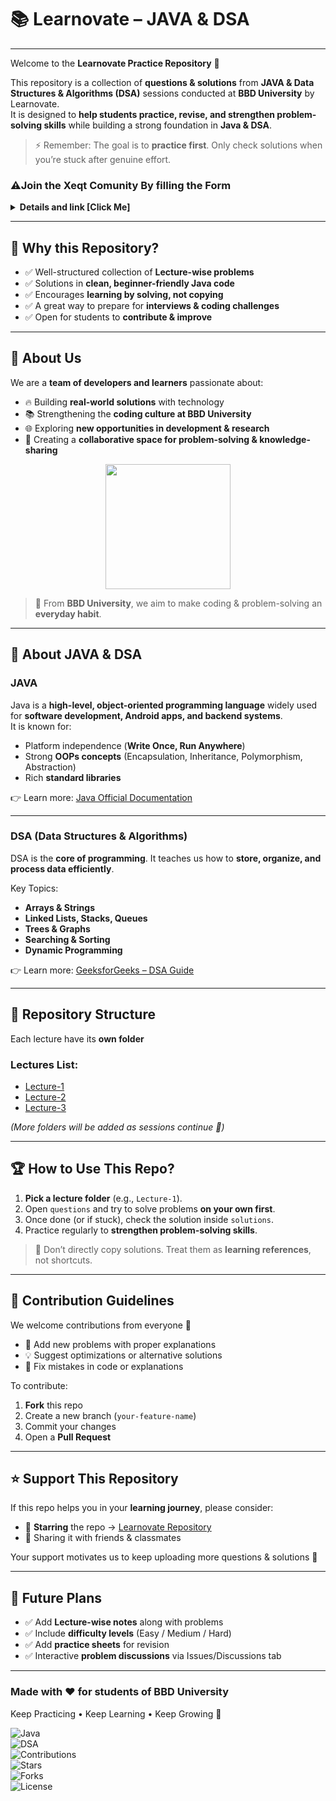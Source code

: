 # 📚 Learnovate – JAVA & DSA  

---

Welcome to the **Learnovate Practice Repository** 🎉  

This repository is a collection of **questions & solutions** from **JAVA & Data Structures & Algorithms (DSA)** sessions conducted at **BBD University** by Learnovate.  
It is designed to **help students practice, revise, and strengthen problem-solving skills** while building a strong foundation in **Java & DSA**.  

> ⚡ Remember: The goal is to **practice first**. Only check solutions when you’re stuck after genuine effort.  



### ⚠️Join the Xeqt Comunity By filling the Form
<details>
  <summary><b> Details and link [Click Me]</b></summary>
👋 Hey everyone!

I’m excited to share that The Xeqt Community is officially launching, and we want YOU to be a part of it 🚀✨

This is your chance to showcase your programming skills , interests , and how you’d like to contribute 🤝.
Whether you're into web dev , ML , cybersecurity , or UI/UX  — there’s a place for you!

📋 Please take a couple of minutes to fill out our application form here:
👉 https://forms.gle/zKa1cUpXmvpHibuT7

Why fill it out?
✅ Let us get to know your expertise and interests
✅ Be included in relevant projects, groups, or events
✅ Help build an awesome, collaborative community 🌟

💬 Feel free to reach out if you have any questions or need help with the form.


> Contact Me at Telegram : `@itz_oxi`

We can’t wait to welcome you to The Xeqt! 🎉

Cheers,
✨ The Xeqt Team
</details>

---

## 🌟 Why this Repository?
- ✅ Well-structured collection of **Lecture-wise problems**  
- ✅ Solutions in **clean, beginner-friendly Java code**  
- ✅ Encourages **learning by solving, not copying**  
- ✅ A great way to prepare for **interviews & coding challenges**  
- ✅ Open for students to **contribute & improve**  

---

## 🚀 About Us  

We are a **team of developers and learners** passionate about:  
- 🔥 Building **real-world solutions** with technology  
- 📚 Strengthening the **coding culture at BBD University**  
- 🌐 Exploring **new opportunities in development & research**  
- 🤝 Creating a **collaborative space for problem-solving & knowledge-sharing**  

<p align="center">
  <img src="https://bbdu.ac.in/wp-content/uploads/2018/10/bbd-logo.png" width="200" />
</p>

> 📌 From **BBD University**, we aim to make coding & problem-solving an **everyday habit**.  

---

## 🚀 About JAVA & DSA  

### **JAVA**  
Java is a **high-level, object-oriented programming language** widely used for **software development, Android apps, and backend systems**.  
It is known for:  
- Platform independence (**Write Once, Run Anywhere**)  
- Strong **OOPs concepts** (Encapsulation, Inheritance, Polymorphism, Abstraction)  
- Rich **standard libraries**  

👉 Learn more: [Java Official Documentation](https://docs.oracle.com/javase/tutorial/)  

---

### **DSA (Data Structures & Algorithms)**  
DSA is the **core of programming**. It teaches us how to **store, organize, and process data efficiently**.  

Key Topics:  
- **Arrays & Strings**  
- **Linked Lists, Stacks, Queues**  
- **Trees & Graphs**  
- **Searching & Sorting**  
- **Dynamic Programming**  

👉 Learn more: [GeeksforGeeks – DSA Guide](https://www.geeksforgeeks.org/data-structures/)  

---

## 📂 Repository Structure  

Each lecture have its **own folder** 

### Lectures List:  
- [Lecture-1](./Lecture-1/)  
- [Lecture-2](./Lecture-2/)  
- [Lecture-3](./Lecture-3/)  

*(More folders will be added as sessions continue 🚀)*  

---

## 🏆 How to Use This Repo?  

1. **Pick a lecture folder** (e.g., `Lecture-1`).  
2. Open `questions` and try to solve problems **on your own first**.  
3. Once done (or if stuck), check the solution inside `solutions`.  
4. Practice regularly to **strengthen problem-solving skills**.  

> 🚫 Don’t directly copy solutions. Treat them as **learning references**, not shortcuts.  

---

## 🤝 Contribution Guidelines  

We welcome contributions from everyone 🎉  

- 📝 Add new problems with proper explanations  
- 💡 Suggest optimizations or alternative solutions  
- 🐞 Fix mistakes in code or explanations  

To contribute:  
1. **Fork** this repo  
2. Create a new branch (`your-feature-name`)  
3. Commit your changes 
4. Open a **Pull Request**  

---

## ⭐ Support This Repository  

If this repo helps you in your **learning journey**, please consider:  
- 🌟 **Starring** the repo → [Learnovate Repository](https://github.com/ankittroy-21/Learnovate)  
- 🔄 Sharing it with friends & classmates  

Your support motivates us to keep uploading more questions & solutions 🙌  

---

## 📌 Future Plans  

- ✅ Add **Lecture-wise notes** along with problems  
- ✅ Include **difficulty levels** (Easy / Medium / Hard)  
- ✅ Add **practice sheets** for revision  
- ✅ Interactive **problem discussions** via Issues/Discussions tab  

---

### Made with ❤️ for students of **BBD University**  
Keep Practicing • Keep Learning • Keep Growing 🚀  

![Java](https://img.shields.io/badge/Language-Java-blue?logo=java&logoColor=white)  
![DSA](https://img.shields.io/badge/Topic-DSA-green)  
![Contributions](https://img.shields.io/badge/Contributions-Welcome-orange)  
![Stars](https://img.shields.io/github/stars/ankittroy-21/Learnovate?style=social)  
![Forks](https://img.shields.io/github/forks/ankittroy-21/Learnovate?style=social)  
![License](https://img.shields.io/badge/License-MIT-lightgrey) 
